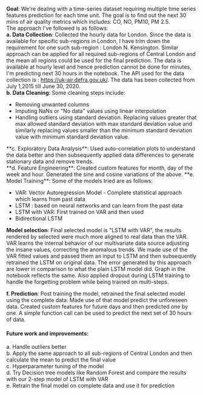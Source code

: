 **Goal**: We're dealing with a time-series dataset requiring multiple time series features prediction for each time unit. The goal is to find out the next 30 mins of air quality metrics which includes: CO, NO, PM10, PM 2.5. <br>
The approach I've followed is as follows:<br>
**a. Data Collection**: Collected the hourly data for London. Since the data is available for specific sub-regions in London, I have trim down the requirement for one such sub-region : London N. Kensington. Similar approach can be applied for all required sub-regions of Central London and the mean all regions could be used for the final prediction. The data is available at hourly level and hence prediction cannot be done for minutes, I'm predicting next 30 hours in the notebook. The API used for the data collection is : https://uk-air.defra.gov.uk/. The data has been collected from July 1,2015 till June 30, 2020.<br>
**b. Data Cleaning**:  Some cleaning steps include:<br>
<ul><li> Removing unwanted columns</li>
<li>Imputing NaNs or "No data" values using linear interpolation</li>
<li> Handling outliers using standard deviation. Replacing values greater that max allowed standard deviation with max standard deviation value and similarly replacing values smaller than the minimum standard deviation value with minimum standard deviation value.</li></ul>
**c. Exploratory Data Analysis**: Used auto-correlation plots to understand the data better and then subsequently applied data differences to generate stationary data and remove trends.<br>
**d. Feature Engineering**: Created custom features for month, day of the week and hour. Generated the sine and cosine variations of the above. 
**e. Model Training**: Some of the models tried are as follows:<br>
<ul><li> VAR: Vector Autoregression Model - Complete statistical approach which learns from past data</li>
<li> LSTM : based on neural networks and can learn from the past data</li>
<li> LSTM with VAR: First trained on VAR and then used</li>
<li> Bidirectional LSTM</li></ul>
		
**Model selection**: Final selected model is "LSTM with VAR", the results rendered by selected were much more aligned to real data than the VAR. VAR learns the internal behavior of our multivariate data source adjusting the insane values, correcting the anomalous trends. We made use of the VAR fitted values and passed them an input to LSTM and then subsequently retrained the LSTM on original data. The error generated by this approach are lower in comparison to what the plain LSTM model did. Graph in the notebook reflects the same. Also applied dropout during LSTM training to handle the forgetting problem while being trained on multi-steps.<br>
		
**f. Prediction**: Post training the model, retrained the final selected model using the complete data. Made use of that model predict the unforeseen data. Created custom features for future days and then predicted one by one. A simple function call can be used to predict the next set of 30 hours of data.<br>

#### Future work and improvements:
a. Handle outliers better<br>
b. Apply the same approach to all sub-regions of Central London and then calculate the mean to predict the final value<br>
c. Hyperparameter tuning of the model<br>
d. Try Decision tree models like Random Forest and compare the results with our 2-step model of LSTM with VAR<br>
e. Retrain the final model on complete data and use it for prediction<br>
